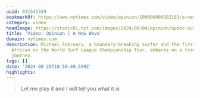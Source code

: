 ```yaml
---
uuid: 841541559
bookmarkOf: https://www.nytimes.com/video/opinion/100000009382183/a-new-wave.html
category: video
headImage: https://static01.nyt.com/images/2024/06/04/opinion/opdoc-surfing/opdoc-surfing-facebookJumbo.jpg?video-overlay
title: 'Video: Opinion | A New Wave'
domain: nytimes.com
description: Michael February, a boundary-breaking surfer and the first Black South
  African on the World Surf League Championship Tour, embarks on a transformative
  journey.
tags: []
date: '2024-08-25T18:58:49.599Z'
highlights:
---
```


> Let me play it and I will tell you what it is

